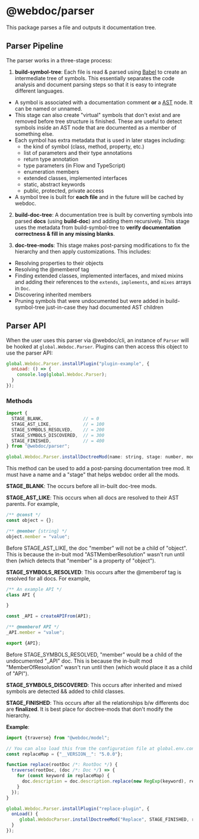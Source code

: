 # @webdoc/parser

This package parses a file and outputs it documentation tree.

## Parser Pipeline

The parser works in a three-stage process:

1. **build-symbol-tree**: Each file is read & parsed using [Babel](https://babeljs.io) to create an intermediate tree of symbols. This essentially separates the code analysis and document parsing steps so that it is easy to integrate different languages.
 * A symbol is associated with a documentation comment **or** a [AST](https://en.wikipedia.org/wiki/Abstract_syntax_tree) node. It can be named or unnamed.
 * This stage can also create "virtual" symbols that don't exist and are removed before tree structure is finished. These are useful to detect symbols inside an AST node that are documented as a member of something else.
 * Each symbol has extra metadata that is used in later stages including:
   * the kind of symbol (class, method, property, etc.)
   * list of parameters and their type annotations
   * return type annotation
   * type parameters (in Flow and TypeScript)
   * enumeration members
   * extended classes, implemented interfaces
   * static, abstract keywords
   * public, protected, private access
 * A symbol tree is built for **each file** and in the future will be cached by webdoc.
   
2. **build-doc-tree**: A documentation tree is built by converting symbols into parsed **docs** (using **build-doc**) and adding them recursively. This stage uses the metadata from build-symbol-tree to **verify documentation correctness & fill in any missing blanks**.

3. **doc-tree-mods**: This stage makes post-parsing modifications to fix the hierarchy and then apply customizations. This includes:
  * Resolving properties to their objects
  * Resolving the @memberof tag
  * Finding extended classes, implemented interfaces, and mixed mixins and adding their references to the `extends`, `implements`, and `mixes` arrays in `Doc`.
  * Discovering inherited members
  * Pruning symbols that were undocumented but were added in build-symbol-tree just-in-case they had documented AST children
  
 ## Parser API

When the user uses this parser via @webdoc/cli, an instance of `Parser` will be hooked at `global.Webdoc.Parser`. Plugins can then access this object to use the parser API:

```js
global.Webdoc.Parser.installPlugin("plugin-example", {
  onLoad: () => {
    console.log(global.Webdoc.Parser);
  }
});
```

### Methods

```js
import {
  STAGE_BLANK,               // = 0
  STAGE_AST_LIKE,            // = 100
  STAGE_SYMBOLS_RESOLVED,    // = 200
  STAGE_SYMBOLS_DISCOVERED,  // = 300
  STAGE_FINISHED,            // = 400
} from "@webdoc/parser";

global.Webdoc.Parser.installDoctreeMod(name: string, stage: number, mod: (doc: Doc, tree: RootDoc) => void): void
```

This method can be used to add a post-parsing documentation tree mod. It must have a name and a "stage" that helps webdoc order all the mods.

**STAGE_BLANK**: The occurs before all in-built doc-tree mods.

**STAGE_AST_LIKE**: This occurs when all docs are resolved to their AST parents. For example,

```js
/** @const */
const object = {};

/** @member {string} */
object.member = "value";
```

Before STAGE_AST_LIKE, the doc "member" will not be a child of "object". This is because the in-buit mod "ASTMemberResolution" wasn't run until then (which detects that "member" is a property of "object").

**STAGE_SYMBOLS_RESOLVED**: This occurs after the @memberof tag is resolved for all docs. For example,

```js
/** An example API */
class API {

}

const _API = createAPIFrom(API);

/** @memberof API */
_API.member = "value";

export {API};
```

Before STAGE_SYMBOLS_RESOLVED, "member" would be a child of the undocumented "\_API" doc. This is because the in-built mod "MemberOfResolution" wasn't run until then (which would place it as a child of "API").

**STAGE_SYMBOLS_DISCOVERED**: This occurs after inherited and mixed symbols are detected && added to child classes.

**STAGE_FINISHED**: This occurs after all the relationships b/w differents doc are **finalized**. It is best place for doctree-mods that don't modify the hierarchy.

**Example**:

```js
import {traverse} from "@webdoc/model";

// You can also load this from the configuration file at global.env.conf
const replaceMap = {"__VERSION__": "5.0.0"};

function replace(rootDoc /*: RootDoc */) {
  traverse(rootDoc, (doc /*: Doc */) => {
    for (const keyword in replaceMap) {
      doc.description = doc.description.replace(new RegExp(keyword), replaceMap[keyword]);
    }
  });
}

global.Webdoc.Parser.installPlugin("replace-plugin", {
  onLoad() {
     global.WebdocParser.installDoctreeMod("Replace", STAGE_FINISHED, replace);
  }
});
```
